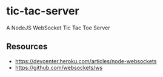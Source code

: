 # tic-tac-server
A NodeJS WebSocket Tic Tac Toe Server

## Resources

* https://devcenter.heroku.com/articles/node-websockets
* https://github.com/websockets/ws
